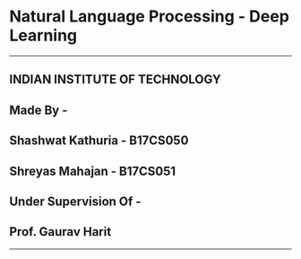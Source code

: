 # Natural Language Processing - Deep Learning
-----------------------------

## INDIAN INSTITUTE OF TECHNOLOGY

## Made By -
## Shashwat Kathuria - B17CS050
## Shreyas Mahajan   - B17CS051

## Under Supervision Of -
## Prof. Gaurav Harit

------------------------------
